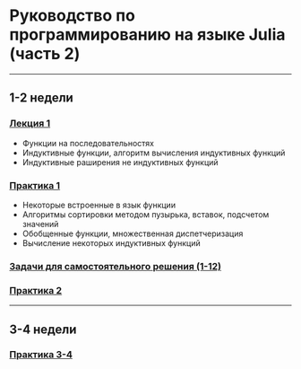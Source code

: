 # Руководство по программированию на языке Julia (часть 2)

-----------------------------

## 1-2 недели

### [Лекция 1](lecture_2_1.md)

- Функции на последовательностях
- Индуктивные функции, алгоритм вычисления индуктивных функций
- Индуктивные раширения не индуктивных функций

### [Практика 1](practic_2_1.md)

- Некоторые встроенные в язык функции
- Алгоритмы сортировки методом пузырька, вставок, подсчетом значений
- Обобщенные функции, множественная диспетчеризация
- Вычисление некоторых индуктивных функций
  
### [Задачи для самостоятельного решения (1-12)](tasks_2_1.md)

### [Практика 2](practic_2_2.md)

----------------------------------------------

## 3-4 недели

### [Практика 3-4](practic_2_3-4.md)